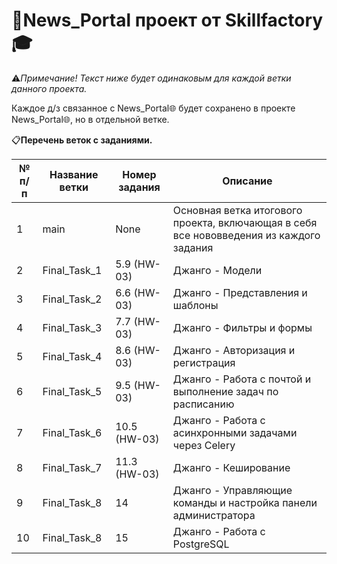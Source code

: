 # 📰News_Portal проект от Skillfactory🎓
⚠️*Примечание! Текст ниже будет одинаковым для каждой ветки данного проекта.*

Каждое д/з связанное с News_Portal🌐 будет сохранено в проекте News_Portal🌐, но в отдельной ветке. 

📋**Перечень веток с заданиями.**

№ п/п| Название ветки| Номер задания| Описание
------------ | ------------ | ------------ | -------------
1| main| None| Основная ветка итогового проекта, включающая в себя все нововведения из каждого задания
2| Final_Task_1| 5.9 (HW-03)| Джанго - Модели
3| Final_Task_2| 6.6 (HW-03)| Джанго - Представления и шаблоны
4| Final_Task_3| 7.7 (HW-03)| Джанго - Фильтры и формы
5| Final_Task_4| 8.6 (HW-03)| Джанго - Авторизация и регистрация
6| Final_Task_5| 9.5 (HW-03)| Джанго - Работа с почтой и выполнение задач по расписанию
7| Final_Task_6| 10.5 (HW-03)| Джанго - Работа с асинхронными задачами через Celery
8| Final_Task_7| 11.3 (HW-03)| Джанго - Кеширование
9| Final_Task_8| 14          | Джанго - Управляющие команды и настройка панели администратора
10| Final_Task_8| 15          | Джанго - Работа с PostgreSQL
